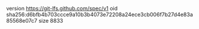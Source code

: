 version https://git-lfs.github.com/spec/v1
oid sha256:d6bfb4b703ccce9a10b3b4073e72208a24ece3cb006f7b27d4e83a85568e07c7
size 8833
